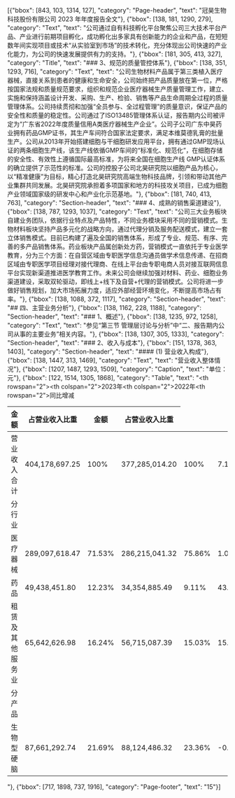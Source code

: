 [{"bbox": [843, 103, 1314, 127], "category": "Page-header", "text": "冠昊生物科技股份有限公司 2023 年年度报告全文"}, {"bbox": [138, 181, 1290, 279], "category": "Text", "text": "公司通过自有科技孵化平台聚焦公司三大技术平台产品、产业进行前期项目孵化，成功孵化出多家具有创新能力的企业和产品，在短短数年间实现项目或技术“从实验室到市场”的技术转化，充分体现出公司快速的产业化能力，为公司的快速发展提供有力的支持。"}, {"bbox": [181, 305, 413, 327], "category": "Title", "text": "### 3、规范的质量管控体系"}, {"bbox": [138, 351, 1293, 716], "category": "Text", "text": "公司生物材料产品属于第三类植入医疗器械，直接关系到患者的健康和生命安全，公司始终把产品质量放在第一位，严格按国家法规和质量规范要求，组织和规范企业医疗器械生产质量管理工作，建立、实施和保持涵盖设计开发、采购、生产、检验、销售等产品生命周期全过程的质量管理体系。公司持续贯彻和加强“全员参与、全过程管理”的质量意识，保证产品的安全性和质量的稳定性。公司通过了ISO13485管理体系认证，报告期内公司被评定为“广东省2022年度质量信用A类医疗器械生产企业”。公司子公司广东中昊药业拥有药品GMP证书，其生产车间符合国家法定要求，满足本维莫德乳膏的批量生产。公司从2013年开始搭建细胞与干细胞研发应用平台，拥有通过GMP现场认证的两条细胞生产线，该生产线依循GMP车间的“标准化、规范化”，在细胞存储的安全性、有效性上遵循国际最高标准，为将来全国在细胞生产线 GMP认证体系的确立提供了示范性的标准。公司的控股子公司北昊研究院以细胞产品为核心，以“精准健康”为目标，精心打造北昊研究院高端生物科技品牌，引领和带动其他产业集群共同发展。北昊研究院承担着多项国家和地方的科技攻关项目，已成为细胞产业领域国家级的研发中心和产业化示范基地。"}, {"bbox": [181, 740, 413, 763], "category": "Section-header", "text": "### 4、成熟的销售渠道建设"}, {"bbox": [138, 787, 1293, 1037], "category": "Text", "text": "公司三大业务板块自建业务团队，依据行业特点及产品特性，不同业务模块采用不同的营销模式。生物材料板块坚持产品多元化的战略方向，通过代理分销及服务配送模式，建立一套立体销售模式。目前已构建了遍及全国的销售体系，形成了专业、规范、有序、完善的多产品销售体系。药业板块产品属创新处方药，营销模式一直依托于专业医学教育，分为三个方面：在自营区域由专职医学信息沟通员做学术信息传递、在招商区域由专职医学项目经理对接代理商、在线上平台由专职电商人员对接互联网信息平台实现新渠道推进医学教育工作。未来公司会继续加强对材料、药业、细胞业务渠道建设，采取双轮驱动，即线上+线下及自营+代理的营销模式。公司将进一步做好销售规划，加大市场拓展力度，适应外部经营环境变化，不断提高市场占有率。"}, {"bbox": [138, 1088, 372, 1117], "category": "Section-header", "text": "## 四、主营业务分析"}, {"bbox": [138, 1162, 228, 1188], "category": "Section-header", "text": "### 1、概述"}, {"bbox": [138, 1235, 972, 1258], "category": "Text", "text": "参见“第三节 管理层讨论与分析”中“二、报告期内公司从事的主要业务”相关内容。"}, {"bbox": [138, 1307, 305, 1333], "category": "Section-header", "text": "### 2、收入与成本"}, {"bbox": [151, 1378, 363, 1403], "category": "Section-header", "text": "#### (1) 营业收入构成"}, {"bbox": [138, 1447, 313, 1469], "category": "Text", "text": "营业收入整体情况"}, {"bbox": [1207, 1487, 1293, 1509], "category": "Caption", "text": "单位：元"}, {"bbox": [122, 1514, 1305, 1868], "category": "Table", "text": "<table><thead><tr><th rowspan=\"2\"></th><th colspan=\"2\">2023年</th><th colspan=\"2\">2022年</th><th rowspan=\"2\">同比增减</th></tr><tr><th>金额</th><th>占营业收入比重</th><th>金额</th><th>占营业收入比重</th></tr></thead><tbody><tr><td>营业收入合计</td><td>404,178,697.25</td><td>100%</td><td>377,285,014.20</td><td>100%</td><td>7.13%</td></tr><tr><td>分行业</td><td></td><td></td><td></td><td></td><td></td></tr><tr><td>医疗器械</td><td>289,097,618.47</td><td>71.53%</td><td>286,215,041.32</td><td>75.86%</td><td>1.01%</td></tr><tr><td>药品</td><td>49,438,451.80</td><td>12.23%</td><td>34,354,885.49</td><td>9.11%</td><td>43.91%</td></tr><tr><td>租赁及其他服务业</td><td>65,642,626.98</td><td>16.24%</td><td>56,715,087.39</td><td>15.03%</td><td>15.74%</td></tr><tr><td>分产品</td><td></td><td></td><td></td><td></td><td></td></tr><tr><td>生物型硬脑</td><td>87,661,292.74</td><td>21.69%</td><td>88,124,486.32</td><td>23.36%</td><td>-0.53%</td></tr></tbody></table>"}, {"bbox": [717, 1898, 737, 1916], "category": "Page-footer", "text": "15"}]